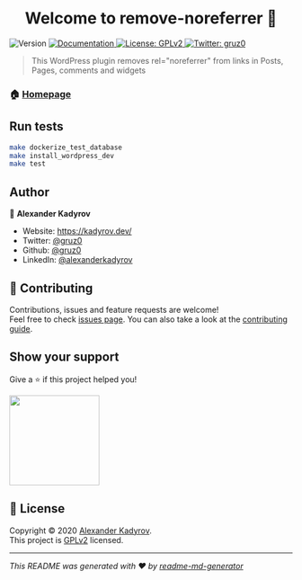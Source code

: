 <h1 align="center">Welcome to remove-noreferrer 👋</h1>
<p>
  <img alt="Version" src="https://img.shields.io/badge/version-2.0.0-blue.svg?cacheSeconds=2592000" />
  <a href="https://github.com/gruz0/remove-noreferrer" target="_blank">
    <img alt="Documentation" src="https://img.shields.io/badge/documentation-yes-brightgreen.svg" />
  </a>
  <a href="http://www.gnu.org/licenses/gpl-2.0.txt" target="_blank">
    <img alt="License: GPLv2" src="https://img.shields.io/badge/License-GPLv2-yellow.svg" />
  </a>
  <a href="https://twitter.com/gruz0" target="_blank">
    <img alt="Twitter: gruz0" src="https://img.shields.io/twitter/follow/gruz0.svg?style=social" />
  </a>
</p>

> This WordPress plugin removes rel=&#34;noreferrer&#34; from links in Posts, Pages, comments and widgets

### 🏠 [Homepage](https://wordpress.org/plugins/remove-noreferrer/)

## Run tests

```sh
make dockerize_test_database
make install_wordpress_dev
make test
```

## Author

👤 **Alexander Kadyrov**

* Website: https://kadyrov.dev/
* Twitter: [@gruz0](https://twitter.com/gruz0)
* Github: [@gruz0](https://github.com/gruz0)
* LinkedIn: [@alexanderkadyrov](https://linkedin.com/in/alexanderkadyrov)

## 🤝 Contributing

Contributions, issues and feature requests are welcome!<br />Feel free to check [issues page](https://github.com/gruz0/remove-noreferrer/issues). You can also take a look at the [contributing guide](https://github.com/gruz0/remove-noreferrer/blob/master/CONTRIBUTING.md).

## Show your support

Give a ⭐️ if this project helped you!

<a href="https://www.patreon.com/kadyrov">
  <img src="https://c5.patreon.com/external/logo/become_a_patron_button@2x.png" width="160">
</a>

## 📝 License

Copyright © 2020 [Alexander Kadyrov](https://github.com/gruz0).<br />
This project is [GPLv2](http://www.gnu.org/licenses/gpl-2.0.txt) licensed.

***
_This README was generated with ❤️ by [readme-md-generator](https://github.com/kefranabg/readme-md-generator)_
